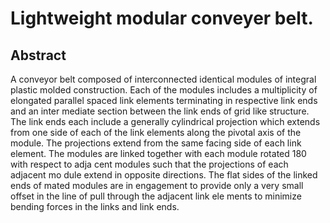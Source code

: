 # Lightweight modular conveyer belt.

## Abstract
A conveyor belt composed of interconnected identical modules of integral plastic molded construction. Each of the modules includes a multiplicity of elongated parallel spaced link elements terminating in respective link ends and an inter mediate section between the link ends of grid like structure. The link ends each include a generally cylindrical projection which extends from one side of each of the link elements along the pivotal axis of the module. The projections extend from the same facing side of each link element. The modules are linked together with each module rotated 180 with respect to adja cent modules such that the projections of each adjacent mo dule extend in opposite directions. The flat sides of the linked ends of mated modules are in engagement to provide only a very small offset in the line of pull through the adjacent link ele ments to minimize bending forces in the links and link ends.